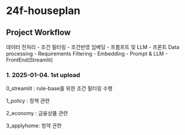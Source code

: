 # 24f-houseplan

## Project Workflow
데이터 전처리 - 조건 필터링 - 조건반영 임베딩 - 프롬프트 및 LLM - 프론트
Data processing - Requirements Filtering - Embedding - Prompt & LLM - FrontEnd(Streamlit)

### 1. 2025-01-04. 1st upload

0_streamlit : rule-base를 위한 조건 필터링 수행

1_policy : 정책 관련

2_economy : 금융상품 관련

3_applyhome: 청약 관련
